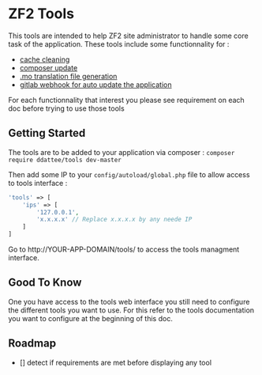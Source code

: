 ZF2 Tools
=========

This tools are intended to help ZF2 site administrator to handle some core task of the application.
These tools include some functionnality for :

- [cache cleaning](doc/cache.md)
- [composer update](doc/composer.md)
- [.mo translation file generation](doc/translation.md)
- [gitlab webhook for auto update the application](doc/webhook.md)

For each functionnality that interest you please see requirement on each doc before trying to use those tools

Getting Started
---------------

The tools are to be added to your application via composer :
`composer require ddattee/tools dev-master`

Then add some IP to your `config/autoload/global.php` file to allow access to tools interface :
```php
'tools' => [
    'ips' => [
        '127.0.0.1', 
        'x.x.x.x' // Replace x.x.x.x by any neede IP
    ]
]
```

Go to http://YOUR-APP-DOMAIN/tools/ to access the tools managment interface.

Good To Know
------------

One you have access to the tools web interface you still need to configure the different tools you want to use.
For this refer to the tools documentation you want to configure at the beginning of this doc.

Roadmap
-------

- [] detect if requirements are met before displaying any tool
